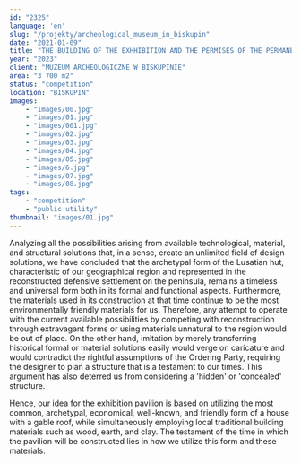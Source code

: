 ```yaml
---
id: "2325"
language: 'en'
slug: "/projekty/archeological_museum_in_biskupin"
date: "2021-01-09"
title: "THE BUILDING OF THE EXHHIBITION AND THE PERMISES OF THE PERMANENT EXHIBITION OF THE ARCHAEOLOGICAL MUSEUM IN BISKUPIN"
year: "2023"
client: "MUZEUM ARCHEOLOGICZNE W BISKUPINIE"
area: "3 700 m2"
status: "competition"
location: "BISKUPIN"
images: 
    - "images/00.jpg"
    - "images/01.jpg"
    - "images/001.jpg"
    - "images/02.jpg"
    - "images/03.jpg"
    - "images/04.jpg"
    - "images/05.jpg"
    - "images/6.jpg"
    - "images/07.jpg"
    - "images/08.jpg"
tags: 
    - "competition"
    - "public utility"
thumbnail: "images/01.jpg"
---
```

Analyzing all the possibilities arising from available technological, material, and structural solutions that, in a sense, create an unlimited field of design solutions, we have concluded that the archetypal form of the Lusatian hut, characteristic of our geographical region and represented in the reconstructed defensive settlement on the peninsula, remains a timeless and universal form both in its formal and functional aspects. Furthermore, the materials used in its construction at that time continue to be the most environmentally friendly materials for us. Therefore, any attempt to operate with the current available possibilities by competing with reconstruction through extravagant forms or using materials unnatural to the region would be out of place. On the other hand, imitation by merely transferring historical formal or material solutions easily would verge on caricature and would contradict the rightful assumptions of the Ordering Party, requiring the designer to plan a structure that is a testament to our times. This argument has also deterred us from considering a 'hidden' or 'concealed' structure.

Hence, our idea for the exhibition pavilion is based on utilizing the most common, archetypal, economical, well-known, and friendly form of a house with a gable roof, while simultaneously employing local traditional building materials such as wood, earth, and clay. The testament of the time in which the pavilion will be constructed lies in how we utilize this form and these materials.
